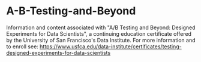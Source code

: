 # A-B-Testing-and-Beyond
Information and content associated with "A/B Testing and Beyond: Designed Experiments for Data Scientists", a continuing education certificate offered by the University of San Francisco's Data Institute. For more information and to enroll see: https://www.usfca.edu/data-institute/certificates/testing-designed-experiments-for-data-scientists
